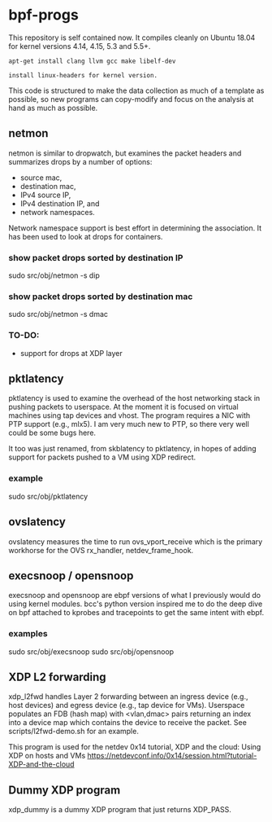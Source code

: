 # bpf-progs

This repository is self contained now. It compiles cleanly on Ubuntu
18.04 for kernel versions 4.14, 4.15, 5.3 and 5.5+.
```
apt-get install clang llvm gcc make libelf-dev

install linux-headers for kernel version.
```
This code is structured to make the data collection as much of a template
as possible, so new programs can copy-modify and focus on the analysis at
hand as much as possible.

## netmon

netmon is similar to dropwatch, but examines the packet headers and summarizes
drops by a number of options:
- source mac,
- destination mac,
- IPv4 source IP,
- IPv4 destination IP, and
- network namespaces.

Network namespace support is best effort in determining the association. It has
been used to look at drops for containers.

### show packet drops sorted by destination IP
sudo src/obj/netmon -s dip

### show packet drops sorted by destination mac
sudo src/obj/netmon -s dmac

### TO-DO:
- support for drops at XDP layer
 
## pktlatency

pktlatency is used to examine the overhead of the host networking stack in
pushing packets to userspace. At the moment it is focused on virtual machines
using tap devices and vhost. The program requires a NIC with PTP support
(e.g., mlx5). I am very much new to PTP, so there very well could be some
bugs here.

It too was just renamed, from skblatency to pktlatency, in hopes of adding
support for packets pushed to a VM using XDP redirect.

### example
sudo src/obj/pktlatency

## ovslatency

ovslatency measures the time to run ovs\_vport\_receive which is the primary
workhorse for the OVS rx\_handler, netdev\_frame\_hook.

## execsnoop / opensnoop

execsnoop and opensnoop are ebpf versions of what I previously would do using
kernel modules. bcc's python version inspired me to do the deep dive on bpf
attached to kprobes and tracepoints to get the same intent with ebpf.

### examples
sudo src/obj/execsnoop
sudo src/obj/opensnoop

## XDP L2 forwarding

xdp\_l2fwd handles Layer 2 forwarding between an ingress device (e.g., host
devices) and egress device (e.g., tap device for VMs). Userspace populates
an FDB (hash map) with \<vlan,dmac> pairs returning an index into a device
map which contains the device to receive the packet. See scripts/l2fwd-demo.sh
for an example.

This program is used for the netdev 0x14 tutorial, XDP and the cloud: Using
XDP on hosts and VMs https://netdevconf.info/0x14/session.html?tutorial-XDP-and-the-cloud

## Dummy XDP program

xdp\_dummy is a dummy XDP program that just returns XDP\_PASS.
